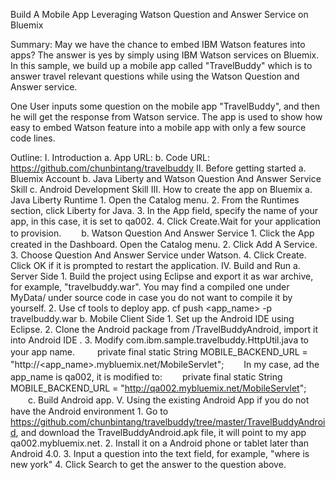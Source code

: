 Build A Mobile App Leveraging Watson Question and Answer Service on Bluemix

Summary:
May we have the chance to embed IBM Watson features into apps? The answer is yes by simply using IBM Watson services on Bluemix. In this sample, we build up a mobile app called "TravelBuddy" which is to answer travel relevant questions while using the Watson Question and Answer service.

One User inputs some question on the mobile app "TravelBuddy", and then he will get the response from Watson service. The app is used to show how easy to embed Watson feature into a mobile app with only a few source code lines.

Outline:
I. Introduction
	a.  App URL: 
	b.  Code URL: https://github.com/chunbintang/travelbuddy
II. Before getting started
	a.  Bluemix Account
	b.  Java Liberty and Watson Question And Answer Service Skill
	c.  Android Development Skill
III. How to create the app on Bluemix
	a.  Java Liberty Runtime
        1. Open the Catalog menu.
		2. From the Runtimes section, click Liberty for Java.
        3. In the App field, specify the name of your app, in this case, it is set to qa002.
        4. Click Create.Wait for your application to provision.
　　b.  Watson Question And Answer Service
        1. Click the App created in the Dashboard. Open the Catalog menu.
		2. Click Add A Service.
        3. Choose Question And Answer Service under Watson.
		4. Click Create. Click OK if it is prompted to restart the application.
IV. Build and Run
	a.  Server Side
        1. Build the project using Eclipse and export it as war archive, for example, "travelbuddy.war". You may find a compiled one under MyData/ under source code in case you do not want to compile it by yourself.
		2. Use cf tools to deploy app.
cf push <app_name> -p travelbuddy.war
	b.  Mobile Client Side
        1. Set up the Android IDE using Eclipse.
		2. Clone the Android package from  /TravelBuddyAndroid, import it into Android IDE .
		3. Modify com.ibm.sample.travelbuddy.HttpUtil.java to your app name.
　　	private final static String MOBILE_BACKEND_URL = "http://<app_name>.mybluemix.net/MobileServlet";
　　In my case, ad the app_name is qa002, it is modified to:
　　private final static String MOBILE_BACKEND_URL = "http://qa002.mybluemix.net/MobileServlet";
　　c. Build Android app.
V. Using the existing Android App if you do not have the Android environment 
        1. Go to https://github.com/chunbintang/travelbuddy/tree/master/TravelBuddyAndroid, and download the TravelBuddyAndroid.apk file, it will point to my app qa002.mybluemix.net.
		2. Install it on a Android phone or tablet later than Android 4.0.
		3. Input a question into the text field, for example, "where is new york"
		4. Click Search to get the answer to the question above.